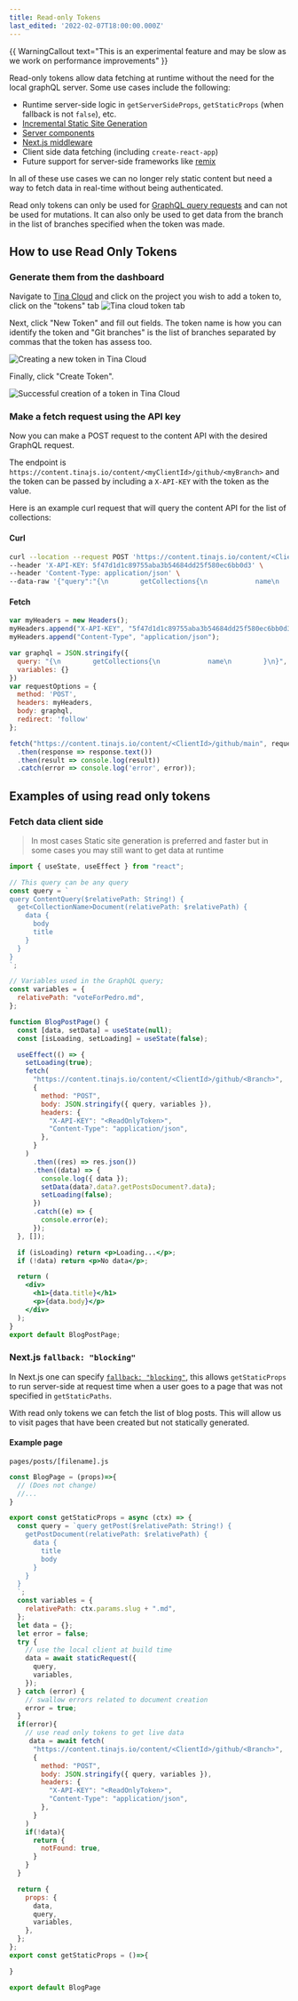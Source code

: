 ```yaml
---
title: Read-only Tokens
last_edited: '2022-02-07T18:00:00.000Z'
---
```

{{ WarningCallout text="This is an experimental feature and may be slow as we work on performance improvements" }}

Read-only tokens allow data fetching at runtime without the need for the local graphQL server. Some use cases include the following:


- Runtime server-side logic in `getServerSideProps`, `getStaticProps` (when fallback is not `false`), etc.
- [Incremental Static Site Generation](https://nextjs.org/docs/basic-features/data-fetching/incremental-static-regeneration)
- [Server components](https://nextjs.org/docs/advanced-features/react-18#react-server-components)
- [Next.js middleware](https://nextjs.org/docs/middleware)
- Client side data fetching (including `create-react-app`)
- Future support for server-side frameworks like [remix](https://remix.run/)

In all of these use cases we can no longer rely static content but need a way to fetch data in real-time without being authenticated.


Read only tokens can only be used for [GraphQL query requests]() and can not be used for mutations. It can also only be used to get data from the branch in the list of branches specified when the token was made. 

## How to use Read Only Tokens

### Generate them from the dashboard

Navigate to [Tina Cloud](https://app.tina.io) and click on the project you wish to add a token to, click on the "tokens" tab
![Tina cloud token tab](/img/graphql-docs/token-tab.png)

Next, click "New Token" and fill out fields. The token name is how you can identify the token and "Git branches" is the list of branches separated by commas that the token has assess too. 

![Creating a new token in Tina Cloud](/img/graphql-docs/create-new-token.png)


Finally, click "Create Token".

![Successful creation of a token in Tina Cloud](/img/graphql-docs/final-token-page.png)


### Make a fetch request using the API key 

Now you can make a POST request to the content API with the desired GraphQL request.

The endpoint is `https://content.tinajs.io/content/<myClientId>/github/<myBranch>` and the token can be passed by including a `X-API-KEY` with the token as the value.

Here is an example curl request that will query the content API for the list of collections:

#### Curl
```bash
curl --location --request POST 'https://content.tinajs.io/content/<ClientId>/github/main' \
--header 'X-API-KEY: 5f47d1d1c89755aba3b54684dd25f580ec6bb0d3' \
--header 'Content-Type: application/json' \
--data-raw '{"query":"{\n        getCollections{\n            name\n        }\n}","variables":{}}'
```
#### Fetch
```js
var myHeaders = new Headers();
myHeaders.append("X-API-KEY", "5f47d1d1c89755aba3b54684dd25f580ec6bb0d3");
myHeaders.append("Content-Type", "application/json");

var graphql = JSON.stringify({
  query: "{\n        getCollections{\n            name\n        }\n}",
  variables: {}
})
var requestOptions = {
  method: 'POST',
  headers: myHeaders,
  body: graphql,
  redirect: 'follow'
};

fetch("https://content.tinajs.io/content/<ClientId>/github/main", requestOptions)
  .then(response => response.text())
  .then(result => console.log(result))
  .catch(error => console.log('error', error));
```


## Examples of using read only tokens

### Fetch data client side
> In most cases Static site generation is preferred and faster but in some cases you may still want to get data at runtime

```jsx
import { useState, useEffect } from "react";

// This query can be any query
const query = `
query ContentQuery($relativePath: String!) {
  get<CollectionName>Document(relativePath: $relativePath) {
    data {
      body
      title
    }
  }
}
`;

// Variables used in the GraphQL query; 
const variables = {
  relativePath: "voteForPedro.md",
};

function BlogPostPage() {
  const [data, setData] = useState(null);
  const [isLoading, setLoading] = useState(false);

  useEffect(() => {
    setLoading(true);
    fetch(
      "https://content.tinajs.io/content/<ClientId>/github/<Branch>",
      {
        method: "POST",
        body: JSON.stringify({ query, variables }),
        headers: {
          "X-API-KEY": "<ReadOnlyToken>",
          "Content-Type": "application/json",
        },
      }
    )
      .then((res) => res.json())
      .then((data) => {
        console.log({ data });
        setData(data?.data?.getPostsDocument?.data);
        setLoading(false);
      })
      .catch((e) => {
        console.error(e);
      });
  }, []);

  if (isLoading) return <p>Loading...</p>;
  if (!data) return <p>No data</p>;

  return (
    <div>
      <h1>{data.title}</h1>
      <p>{data.body}</p>
    </div>
  );
}
export default BlogPostPage;
```

### Next.js `fallback: "blocking"`

In Next.js one can specify [`fallback: "blocking"`](https://nextjs.org/docs/api-reference/data-fetching/get-static-paths#fallback-blocking), this allows `getStaticProps` to run server-side at request time when a user goes to a page that was not specified in `getStaticPaths`. 

With read only tokens we can fetch the list of blog posts. This will allow us to visit pages that have been created but not statically generated.  



#### Example page

`pages/posts/[filename].js`

```js
const BlogPage = (props)=>{
  // (Does not change)
  //...
}

export const getStaticProps = async (ctx) => {
  const query = `query getPost($relativePath: String!) {
    getPostDocument(relativePath: $relativePath) {
      data {
        title
        body
      }
    }
  }
  `;
  const variables = {
    relativePath: ctx.params.slug + ".md",
  };
  let data = {};
  let error = false;
  try {
    // use the local client at build time
    data = await staticRequest({
      query,
      variables,
    });
  } catch (error) {
    // swallow errors related to document creation
    error = true;
  }
  if(error){
    // use read only tokens to get live data
     data = await fetch(
      "https://content.tinajs.io/content/<ClientId>/github/<Branch>",
      {
        method: "POST",
        body: JSON.stringify({ query, variables }),
        headers: {
          "X-API-KEY": "<ReadOnlyToken>",
          "Content-Type": "application/json",
        },
      }
    )
    if(!data){
      return {
        notFound: true,
      }
    }
  }

  return {
    props: {
      data,
      query,
      variables,
    },
  };
};
export const getStaticProps = ()=>{

}

export default BlogPage
```